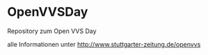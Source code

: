# OpenVVSDay
Repository zum Open VVS Day

alle Informationen unter http://www.stuttgarter-zeitung.de/openvvs

